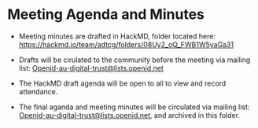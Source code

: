 # Meeting Agenda and Minutes 
- Meeting minutes are drafted in HackMD, folder located here: https://hackmd.io/team/adtcg/folders/08Uy2_oQ_FWB1W5yaGa31 

- Drafts will be cirulated to the community before the meeting via mailing list: Openid-au-digital-trust@lists.openid.net 

- The HackMD draft agenda will be open to all to view and record attendance. 

- The final aganda and meeting minutes will be circulated via mailing list: Openid-au-digital-trust@lists.openid.net, and archived in this folder. 
